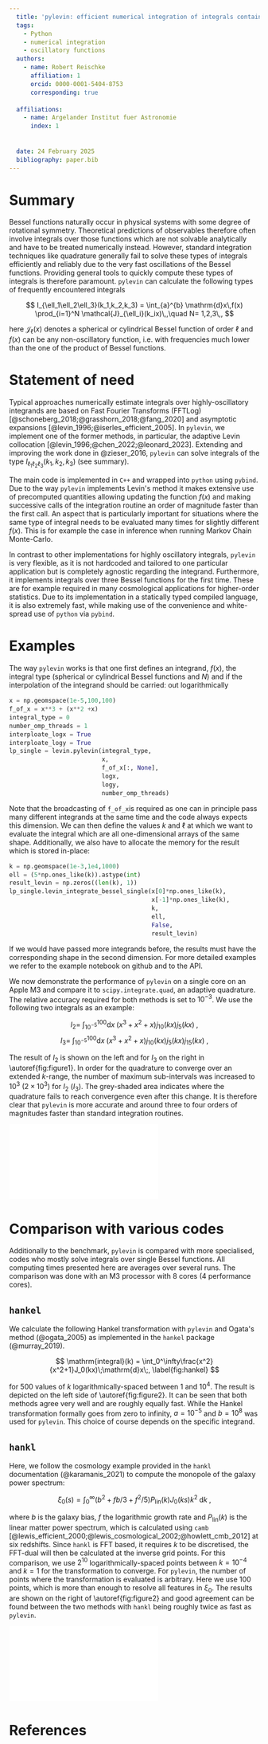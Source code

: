 ```yaml
---
  title: 'pylevin: efficient numerical integration of integrals containing up to three Bessel functions'
  tags:
    - Python
    - numerical integration
    - oscillatory functions
  authors:
    - name: Robert Reischke
      affiliation: 1
      orcid: 0000-0001-5404-8753
      corresponding: true
  
  affiliations:
    - name: Argelander Institut fuer Astronomie
      index: 1


  date: 24 February 2025
  bibliography: paper.bib
---
```


# Summary
Bessel functions naturally occur in physical systems with some degree of rotational symmetry. Theoretical predictions of observables therefore often involve integrals over those functions which are not solvable analytically and have to be treated numerically instead. However, standard integration techniques like quadrature generally fail to solve these types of integrals efficiently and reliably due to the very fast oscillations of the Bessel functions. Providing general tools to quickly compute these types of integrals is therefore paramount. `pylevin` can calculate the following types of frequently encountered integrals

$$
I_{\ell_1\ell_2\ell_3}(k_1,k_2,k_3) = \int_{a}^{b} \mathrm{d}x\,f(x) \prod_{i=1}^N \mathcal{J}_{\ell_i}(k_ix)\,,\quad N= 1,2,3\,,
$$

here $\mathcal{J}_\ell(x)$ denotes a spherical or cylindrical Bessel function of order $\ell$ and $f(x)$ can be any non-oscillatory function, i.e. with frequencies much lower than the one of the product of Bessel functions. 

# Statement of need
Typical approaches numerically estimate integrals over highly-oscillatory integrands are based on Fast Fourier Transforms (FFTLog) [@schoneberg_2018;@grasshorn_2018;@fang_2020] and asymptotic expansions [@levin_1996;@iserles_efficient_2005]. In `pylevin`, we implement one of the former methods, in particular, the adaptive Levin collocation [@levin_1996;@chen_2022;@leonard_2023]. Extending and improving the work done in @zieser_2016, `pylevin` can solve integrals of the type $I_{\ell_1\ell_2\ell_3}(k_1,k_2,k_3)$ (see summary). 

 The main code is implemented in `C++` and wrapped into `python` using `pybind`. Due to the way `pylevin` implements Levin's method it makes extensive use of precomputed quantities allowing updating the function $f(x)$ and making successive calls of the integration routine an order of magnitude faster than the first call. An aspect that is particularly important for situations where the same type of integral needs to be evaluated many times for slightly different $f(x)$. This is for example the case in inference when running Markov Chain Monte-Carlo.

In contrast to other implementations for highly oscillatory integrals, `pylevin` is very flexible, as it is not hardcoded and tailored to one particular application but is completely agnostic regarding the integrand. Furthermore, it implements integrals over three Bessel functions for the first time. These are for example required in many cosmological applications for higher-order statistics. Due to its implementation in a statically typed compiled language, it is also extremely fast, while making use of the convenience and white-spread use of `python` via `pybind`. 



# Examples
The way `pylevin` works is that one first defines an integrand, $f(x)$, the integral type (spherical or cylindrical Bessel functions and $N$) and if the interpolation of the integrand should be carried: out logarithmically

```python
x = np.geomspace(1e-5,100,100)
f_of_x = x**3 + (x**2 +x)
integral_type = 0 
number_omp_threads = 1 
interploate_logx = True
interploate_logy = True
lp_single = levin.pylevin(integral_type,
                          x,
                          f_of_x[:, None],
                          logx,
                          logy,
                          number_omp_threads)
```

Note that the broadcasting of `f_of_x`is required as one can in principle pass many different integrands at the same time and the code always expects this dimension. We can then define the values $k$ and $\ell$ at which we want to evaluate the integral which are all one-dimensional arrays of the same shape. Additionally, we also have to allocate the memory for the result which is stored in-place:

```python
k = np.geomspace(1e-3,1e4,1000)
ell = (5*np.ones_like(k)).astype(int) 
result_levin = np.zeros((len(k), 1)) 
lp_single.levin_integrate_bessel_single(x[0]*np.ones_like(k),
                                        x[-1]*np.ones_like(k),
                                        k,
                                        ell,
                                        False,
                                        result_levin)
```

If we would have passed more integrands before, the results must have the corresponding shape in the second dimension. For more detailed examples we refer to the example notebook on github and to the API.

 We now demonstrate the performance of `pylevin` on a single core on an Apple M3 and compare it to `scipy.integrate.quad`, an adaptive quadrature. The relative accuracy required for both methods is set to $10^{-3}$.
We use the following two integrals as an example:

$$
I_2 = \;\int_{10^{-5}}^{100} \mathrm{d}x \;(x^3 +x^2 +x)j_{10}(kx)j_5(kx)\;, 
$$
$$
I_3 = \;\int_{10^{-5}}^{100} \mathrm{d}x \;(x^3 +x^2 +x)j_{10}(kx)j_5(kx)j_{15}(kx)\;,
$$

The result of $I_2$ is shown on the left and for $I_3$ on the right in \autoref{fig:figure1}. In order for the quadrature to converge over an extended $k$-range, the number of maximum sub-intervals was increased to $10^3$ ($2\times 10^3$) for $I_2$ ($I_3$). The grey-shaded area indicates where the quadrature fails to reach convergence even after this change. 
It is therefore clear that `pylevin` is more accurate and around three to four orders of magnitudes faster than standard integration routines. 

![Speed and accuracy comparison of `pylevin` (shown in dashed red) against a standard adaptive quadrature (shown in solid blue). The runtime for the two methods is given in the legend. For the adaptive quadrature the maximum number of sub-intervals was set to 1000 (default is 50). The grey shaded region indicates when the quadrature starts to fail. The bottom panel shows the relative difference between the two methods.   **Left**: Result of the integral $I_2$. **Right**: Result of the integral $I_3$.  \label{fig:figure1}](paper_plot_joss.pdf)


# Comparison with various codes
Additionally to the benchmark, `pylevin` is compared with more specialised, codes who mostly solve integrals over single Bessel functions. All computing times presented here are averages over several runs. The comparison was done with an M3 processor with 8 cores (4 performance cores).

## `hankel`
We calculate the following Hankel transformation with `pylevin` and Ogata's method (@ogata_2005) as implemented in the `hankel` package (@murray_2019).

$$
\mathrm{integral}(k) = \int_0^\infty\frac{x^2}{x^2+1}J_0(kx)\;\mathrm{d}x\;,
\label{fig:hankel}
$$

for 500 values of $k$ logarithmically-spaced between 1 and $10^4$. The result is depicted on the left side of \autoref{fig:figure2}. It can be seen that both methods agree very well and are roughly equally fast. While the Hankel transformation formally goes from zero to infinity, $a=10^{-5}$ and $b = 10^8$ was used for `pylevin`. This choice of course depends on the specific integrand. 

## `hankl`
Here, we follow the cosmology example provided in the `hankl` documentation (@karamanis_2021) to compute the monopole of the galaxy power spectrum:

$$
\xi_0(s) =\int_0^\infty\left(b^2+fb/3 +f^2/5\right)P_\mathrm{lin}(k)J_0(ks) k^2\;\mathrm{d}k\;,
\label{eq:hankl}
$$

where $b$ is the galaxy bias, $f$ the logarithmic growth rate and $P_\mathrm{lin}(k)$ is the linear matter power spectrum, which is calculated using `camb` [@lewis_efficient_2000;@lewis_cosmological_2002;@howlett_cmb_2012] at six redshifts. Since `hankl` is FFT based, it requires $k$ to be discretised, the FFT-dual will then be calculated at the inverse grid points. For this comparison, we use $2^{10}$ logarithmically-spaced points between $k=10^{-4}$ and $k = 1$ for the transformation to converge. For `pylevin`, the number of points where the transformation is evaluated is arbitrary. Here we use 100 points, which is more than enough to resolve all features in $\xi_0$.
The results are shown on the right of \autoref{fig:figure2} and good agreement can be found between the two methods with `hankl` being roughly twice as fast as `pylevin`.

![Comparison of `pylevin` with two methods to calculate a Hankel transformation. Dashed red is `pylevin` while solid blue is the alternative method. **Left**: Integral in \autoref{eq:hankel} evaluated with the Ogata method using the `hankel` package. **Right**: Integral in \autoref{eq:hankl} for the galaxy power spectrum monopole evaluated using the **hankl** package. Different lines refer to different redshifts.  \label{fig:figure2}](paper_plot_2_joss.pdf)


# References